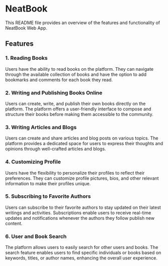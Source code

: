# NeatBook

This README file provides an overview of the features and functionality of NeatBook Web App.

## Features

### 1. Reading Books
Users have the ability to read books on the platform. They can navigate through the available collection of books and have the option to add bookmarks and comments for each book they read.

### 2. Writing and Publishing Books Online
Users can create, write, and publish their own books directly on the platform. The platform offers a user-friendly interface to compose and structure their books before making them accessible to the community.

### 3. Writing Articles and Blogs
Users can create and share articles and blog posts on various topics. The platform provides a dedicated space for users to express their thoughts and opinions through well-crafted articles and blogs.

### 4. Customizing Profile
Users have the flexibility to personalize their profiles to reflect their preferences. They can customize profile pictures, bios, and other relevant information to make their profiles unique.

### 5. Subscribing to Favorite Authors
Users can subscribe to their favorite authors to stay updated on their latest writings and activities. Subscriptions enable users to receive real-time updates and notifications whenever the authors they follow publish new content.

### 6. User and Book Search
The platform allows users to easily search for other users and books. The search feature enables users to find specific individuals or books based on keywords, titles, or author names, enhancing the overall user experience.
